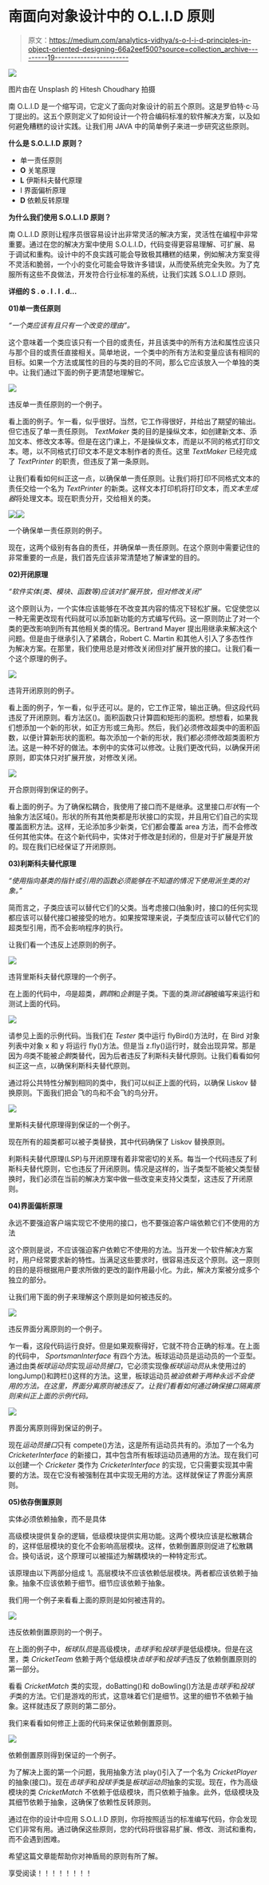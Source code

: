 # 南面向对象设计中的 O.L.I.D 原则

> 原文：<https://medium.com/analytics-vidhya/s-o-l-i-d-principles-in-object-oriented-designing-66a2eef500?source=collection_archive---------19----------------------->

![](img/e3497ba66918dba0a0f68fa34e93b3fd.png)

图片由在 Unsplash 的 Hitesh Choudhary 拍摄

南 O.L.I.D 是一个缩写词，它定义了面向对象设计的前五个原则。这是罗伯特·c·马丁提出的。这五个原则定义了如何设计一个符合编码标准的软件解决方案，以及如何避免糟糕的设计实践。让我们用 JAVA 中的简单例子来进一步研究这些原则。

**什么是 S.O.L.I.D 原则？**

*   单一责任原则
*   **O** 关笔原理
*   **L** 伊斯科夫替代原理
*   I 界面偏析原理
*   **D** 依赖反转原理

**为什么我们使用 S.O.L.I.D 原则？**

南 O.L.I.D 原则让程序员很容易设计出非常灵活的解决方案，灵活性在编程中非常重要。通过在您的解决方案中使用 S.O.L.I.D，代码变得更容易理解、可扩展、易于调试和重构。设计中的不良实践可能会导致极其糟糕的结果，例如解决方案变得不灵活和脆弱，一个小的变化可能会导致许多错误，从而使系统完全失败。为了克服所有这些不良做法，开发符合行业标准的系统，让我们实践 S.O.L.I.D 原则。

**详细的 S . o . l . I . d…**

**01)单一责任原则**

*“一个类应该有且只有一个改变的理由”。*

这个意味着一个类应该只有一个目的或责任，并且该类中的所有方法和属性应该只与那个目的或责任直接相关。简单地说，一个类中的所有方法和变量应该有相同的目标。如果一个方法或属性的目的与类的目的不同，那么它应该放入一个单独的类中。让我们通过下面的例子更清楚地理解它。

![](img/90f66209d196ad2709197ed75bb1d737.png)

违反单一责任原则的一个例子。

看上面的例子。乍一看，似乎很好。当然，它工作得很好，并给出了期望的输出。但它违反了单一责任原则。 *TextMaker* 类的目的是操纵文本，如创建新文本、添加文本、修改文本等。但是在这门课上，不是操纵文本，而是以不同的格式打印文本。嗯，以不同格式打印文本不是文本制作者的责任。这里 *TextMaker* 已经完成了 *TextPrinter* 的职责，但违反了第一条原则。

让我们看看如何纠正这一点，以确保单一责任原则。让我们将打印不同格式文本的责任交给一个名为 *TextPrinter* 的新类。这样文本打印机将打印文本，而*文本生成器*将处理文本。现在职责分开，交给相关的类。

![](img/27c9ae6c435ff654c2433a8d6fdc140c.png)![](img/392e94498a6bc87333b19d1f7cb9a907.png)

一个确保单一责任原则的例子。

现在，这两个级别有各自的责任，并确保单一责任原则。在这个原则中需要记住的非常重要的一点是，我们首先应该非常清楚地了解课堂的目的。

**02)开闭原理**

*“软件实体(类、模块、函数等)应该对扩展开放，但对修改关闭”*

这个原则认为，一个实体应该能够在不改变其内容的情况下轻松扩展。它促使您以一种无需更改现有代码就可以添加新功能的方式编写代码。这一原则防止了对一个类的更改影响到所有其他相关类的情况。Bertrand Mayer 提出用继承来解决这个问题。但是由于继承引入了紧耦合，Robert C. Martin 和其他人引入了多态性作为解决方案。在那里，我们使用总是对修改关闭但对扩展开放的接口。让我们看一个这个原理的例子。

![](img/c62633f1ee2159a9134f239282d148b8.png)

违背开闭原则的例子。

看上面的例子，乍一看，似乎还可以。是的，它工作正常，输出正确。但这段代码违反了开闭原则。看方法区()。面积函数只计算圆和矩形的面积。想想看，如果我们想添加一个新的形状，如正方形或三角形。然后，我们必须修改超类中的面积函数，以便计算新形状的面积。每次添加一个新的形状，我们都必须修改超类面积方法。这是一种不好的做法。本例中的实体可以修改。让我们更改代码，以确保开闭原则，即实体只对扩展开放，对修改关闭。

![](img/281d27b46753d31f5e6357c764f19515.png)

开合原则得到保证的例子。

看上面的例子。为了确保松耦合，我使用了接口而不是继承。这里接口*形状*有一个抽象方法区域()。形状的所有其他类都是形状接口的实现，并且用它们自己的实现覆盖面积方法。这样，无论添加多少新类，它们都会覆盖 area 方法，而不会修改任何其他实体。在这个新代码中，实体对于修改是封闭的，但是对于扩展是开放的。现在我们已经保证了开闭原则。

**03)利斯科夫替代原理**

*“使用指向基类的指针或引用的函数必须能够在不知道的情况下使用派生类的对象。”*

简而言之，子类应该可以替代它们的父类。当考虑接口(抽象)时，接口的任何实现都应该可以替代接口被接受的地方。如果按常理来说，子类型应该可以替代它们的超类型引用，而不会影响程序的执行。

让我们看一个违反上述原则的例子。

![](img/74691fb291e3bb7c4975dc66d0877a05.png)

违背里斯科夫替代原理的一个例子。

在上面的代码中，*鸟*是超类，*鹦鹉*和*企鹅*是子类。下面的类*测试器*被编写来运行和测试上面的代码。

![](img/5bbdf76853acce2bc6f36359f04f2646.png)

请参见上面的示例代码。当我们在 *Tester* 类中运行 flyBird()方法时，在 Bird 对象列表中对象 x 和 y 将运行 fly()方法。但是当 z.fly()运行时，就会出现异常。那是因为*鸟*类不能被*企鹅*类替代，因为后者违反了利斯科夫替代原则。让我们看看如何纠正这一点，以确保利斯科夫替代原则。

通过将公共特性分解到相同的类中，我们可以纠正上面的代码，以确保 Liskov 替换原则。下面我们把会飞的鸟和不会飞的鸟分开。

![](img/6583acd19677d47ced4fdafeb8f9f0d0.png)

里斯科夫替代原理得到保证的一个例子。

现在所有的超类都可以被子类替换，其中代码确保了 Liskov 替换原则。

利斯科夫替代原理(LSP)与开闭原理有着非常密切的关系。每当一个代码违反了利斯科夫替代原则，它也违反了开闭原则。情况是这样的，当子类型不能被父类型替换时，我们必须在当前的解决方案中做一些改变来支持父类型，这违反了开闭原则。

**04)界面偏析原理**

永远不要强迫客户端实现它不使用的接口，也不要强迫客户端依赖它们不使用的方法

这个原则是说，不应该强迫客户依赖它不使用的方法。当开发一个软件解决方案时，用户经常要求新的特性。当满足这些要求时，很容易违反这个原则。这一原则的目的是将根据用户要求所做的更改的副作用最小化。为此，解决方案被分成多个独立的部分。

让我们用下面的例子来理解这个原则是如何被违反的。

![](img/eb1de0c20bcc13212e694573f389f7bc.png)

违反界面分离原则的一个例子。

乍一看，这段代码运行良好。但是如果观察得好，它就不符合正确的标准。在上面的代码中， *SportsmanInterface* 有四个方法。板球运动员是运动员的一个亚型。通过由类*板球运动员*实现*运动员接口*，它必须实现像*板球运动员*从未使用过的 longJump()和跨栏()这样的方法。这里，板球运动员*被迫依赖于两种永远不会使用的方法。在这里，界面分离原则被违反了。让我们看看如何通过确保接口隔离原则来纠正上面的示例代码。*

![](img/3577fafe85d79b7093fb5831548559dc.png)

界面分离原则得到保证的例子。

现在*运动员接口*只有 compete()方法，这是所有运动员共有的。添加了一个名为 *CricketerInterface* 的新接口，其中包含所有板球运动员通用的方法。现在我们可以创建一个 *Cricketer* 类作为 *CricketerInterface* 的实现，它只需要实现其中需要的方法。现在它没有被强制在其中实现无用的方法。这样就保证了界面分离原则。

**05)依存倒置原则**

实体必须依赖抽象，而不是具体

高级模块提供复杂的逻辑，低级模块提供实用功能。这两个模块应该是松散耦合的，这样低层模块的变化不会影响高层模块。这样，依赖倒置原则促进了松散耦合。换句话说，这个原理可以被描述为解耦模块的一种特定形式。

该原理由以下两部分组成
1。高层模块不应该依赖低层模块。两者都应该依赖于抽象。抽象不应该依赖于细节。细节应该依赖于抽象。

我们用一个例子来看看上面的原则是如何被违背的。

![](img/f04d5283113fd326475af90fe768a614.png)

违反依赖倒置原则的一个例子。

在上面的例子中，*板球队员*是高级模块，*击球手*和*投球手*是低级模块。但是在这里，类 *CricketTeam* 依赖于两个低级模块*击球手*和*投球手*违反了依赖倒置原则的第一部分。

看看 *CricketMatch* 类的实现，doBatting()和 doBowling()方法是*击球手*和*投球手*类的方法。它们是游戏的形式，这意味着它们是细节。这里的细节不依赖于抽象。这样就违反了原则的第二部分。

我们来看看如何修正上面的代码来保证依赖倒置原则。

![](img/4cca6a1261e2d1eb6496441c69ebd9a0.png)

依赖倒置原则得到保证的一个例子。

为了解决上面的第一个问题，我用抽象方法 play()引入了一个名为 *CricketPlayer* 的抽象(接口)。现在*击球手*和*投球手*类是*板球运动员*抽象的实现。现在，作为高级模块的类 *CricketMatch* 不依赖于低级模块，而只依赖于抽象。此外，低级模块及其细节依赖于抽象，这确保了依赖性反转原则。

通过在你的设计中应用 S.O.L.I.D 原则，你将按照适当的标准编写代码，你会发现它们非常有用。通过确保这些原则，您的代码将很容易扩展、修改、测试和重构，而不会遇到困难。

希望这篇文章能帮助你对神盾局的原则有所了解。

享受阅读！！！！！！！！